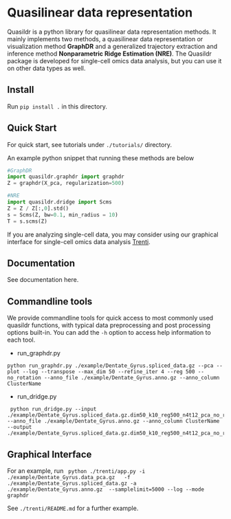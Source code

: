 # Quasilinear data representation

Quasildr is a python library for quasilinear data representation methods. 
It mainly implements two methods, a quasilinear data representation or visualization 
method **GraphDR** and a generalized trajectory extraction and inference method **Nonparametric Ridge 
Estimation (NRE)**. The Quasildr package is developed for 
single-cell omics data analysis, but you can use it on other 
data types as well. 

## Install

Run `pip install .` in this directory.


## Quick Start

For quick start, see tutorials under `./tutorials/` directory.

An example python snippet that running these methods are below

```python
#GraphDR 
import quasildr.graphdr import graphdr
Z = graphdr(X_pca, regularization=500)

#NRE
import quasildr.dridge import Scms
Z = Z / Z[:,0].std()
s = Scms(Z, bw=0.1, min_radius = 10)
T = s.scms(Z)
```

If you are analyzing single-cell data, you may consider using our 
graphical interface for single-cell omics data analysis [Trenti](#graphical-interface).


## Documentation
See documentation here.


## Commandline tools 

We provide commandline tools for quick access to most commonly used quasildr functions, with typical data preprocessing and post processing options built-in. You can add the `-h` option to access help information to each tool.

* run_graphdr.py
```
python run_graphdr.py ./example/Dentate_Gyrus.spliced_data.gz --pca --plot --log --transpose --max_dim 50 --refine_iter 4 --reg 500 --no_rotation --anno_file ./example/Dentate_Gyrus.anno.gz --anno_column ClusterName 
```

* run_dridge.py
```
 python run_dridge.py --input ./example/Dentate_Gyrus.spliced_data.gz.dim50_k10_reg500_n4t12_pca_no_rotation_log_scale_transpose.drgraph --anno_file ./example/Dentate_Gyrus.anno.gz --anno_column ClusterName  --output ./example/Dentate_Gyrus.spliced_data.gz.dim50_k10_reg500_n4t12_pca_no_rotation_log_scale_transpose.drgraph
```

## Graphical Interface

For an example, run
` python ./trenti/app.py -i ./example/Dentate_Gyrus.data_pca.gz   -f ./example/Dentate_Gyrus.spliced_data.gz -a ./example/Dentate_Gyrus.anno.gz  --samplelimit=5000 --log --mode graphdr`

See `./trenti/README.md` for a further example.
